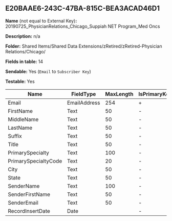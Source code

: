## E20BAAE6-243C-47BA-815C-BEA3ACAD46D1

**Name** (not equal to External Key)**:** 20190725_PhysicianRelations_Chicago_Suppiah NET Program_Med Oncs

**Description:** n/a

**Folder:** Shared Items/Shared Data Extensions/zRetired/zRetired-Physician Relations/Chicago/

**Fields in table:** 14

**Sendable:** Yes (`Email` to `Subscriber Key`)

**Testable:** Yes

| Name | FieldType | MaxLength | IsPrimaryKey | IsNullable | DefaultValue |
| --- | --- | --- | --- | --- | --- |
| Email | EmailAddress | 254 | + | - |  |
| FirstName | Text | 50 | - | + |  |
| MiddleName | Text | 50 | - | + |  |
| LastName | Text | 50 | - | + |  |
| Suffix | Text | 50 | - | + |  |
| Title | Text | 50 | - | + |  |
| PrimarySpecialty | Text | 100 | - | + |  |
| PrimarySpecialtyCode | Text | 20 | - | + |  |
| City | Text | 50 | - | + |  |
| State | Text | 50 | - | + |  |
| SenderName | Text | 100 | - | + |  |
| SenderFirstName | Text | 50 | - | + |  |
| SenderEmail | Text | 50 | - | + |  |
| RecordInsertDate | Date |  | - | + | GETDATE() |
